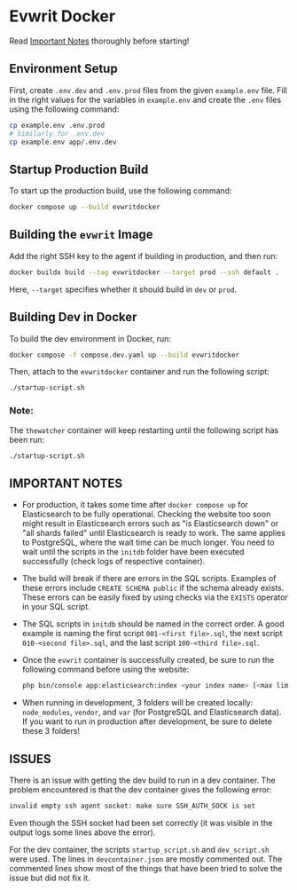 

# Evwrit Docker

Read [Important Notes](#important-notes) thoroughly before starting! 

## Environment Setup

First, create `.env.dev` and `.env.prod` files from the given `example.env` file. Fill in the right values for the variables in `example.env` and create the `.env` files using the following command:
```sh
cp example.env .env.prod
# Similarly for .env.dev
cp example.env app/.env.dev
```

## Startup Production Build

To start up the production build, use the following command:
```sh
docker compose up --build evwritdocker
```

## Building the `evwrit` Image

Add the right SSH key to the agent if building in production, and then run:
```sh
docker buildx build --tag evwritdocker --target prod --ssh default .
```
Here, `--target` specifies whether it should build in `dev` or `prod`.

## Building Dev in Docker

To build the dev environment in Docker, run:
```sh
docker compose -f compose.dev.yaml up --build evwritdocker
```
Then, attach to the `evwritdocker` container and run the following script:
```sh
./startup-script.sh
```

### Note:
The `thewatcher` container will keep restarting until the following script has been run:
```sh
./startup-script.sh
```

## IMPORTANT NOTES

- For production, it takes some time after `docker compose up` for Elasticsearch to be fully operational. Checking the website too soon might result in Elasticsearch errors such as "is Elasticsearch down" or "all shards failed" until Elasticsearch is ready to work. The same applies to PostgreSQL, where the wait time can be much longer. You need to wait until the scripts in the `initdb` folder have been executed successfully (check logs of respective container).

- The build will break if there are errors in the SQL scripts. Examples of these errors include `CREATE SCHEMA public` if the schema already exists. These errors can be easily fixed by using checks via the `EXISTS` operator in your SQL script.

- The SQL scripts in `initdb` should be named in the correct order. A good example is naming the first script `001-<first file>.sql`, the next script `010-<second file>.sql`, and the last script `100-<third file>.sql`.

- Once the `evwrit` container is successfully created, be sure to run the following command before using the website:
  ```sh
  php bin/console app:elasticsearch:index <your index name> [<max limit>]
  ```

- When running in development, 3 folders will be created locally: `node_modules`, `vendor`, and `var` (for PostgreSQL and Elasticsearch data). If you want to run in production after development, be sure to delete these 3 folders!

## ISSUES

There is an issue with getting the dev build to run in a dev container. The problem encountered is that the dev container gives the following error:
```sh
invalid empty ssh agent socket: make sure SSH_AUTH_SOCK is set
```
Even though the SSH socket had been set correctly (it was visible in the output logs some lines above the error).

For the dev container, the scripts `startup_script.sh` and `dev_script.sh` were used. The lines in `devcontainer.json` are mostly commented out. The commented lines show most of the things that have been tried to solve the issue but did not fix it.
